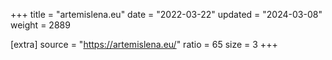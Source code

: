 +++
title = "artemislena.eu"
date = "2022-03-22"
updated = "2024-03-08"
weight = 2889

[extra]
source = "https://artemislena.eu/"
ratio = 65
size = 3
+++

